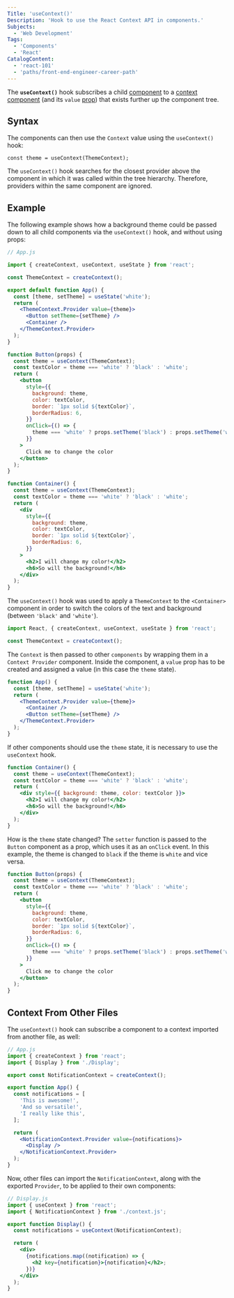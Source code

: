 ```yaml
---
Title: 'useContext()'
Description: 'Hook to use the React Context API in components.'
Subjects:
  - 'Web Development'
Tags:
  - 'Components'
  - 'React'
CatalogContent:
  - 'react-101'
  - 'paths/front-end-engineer-career-path'
---
```


The **`useContext()`** hook subscribes a child [component](https://www.codecademy.com/resources/docs/react/components) to a [context component](https://www.codecademy.com/resources/docs/react/context) (and its `value` [prop](https://www.codecademy.com/resources/docs/react/props)) that exists further up the component tree.

## Syntax

The components can then use the `Context` value using the `useContext()` hook:

```pseudo
const theme = useContext(ThemeContext);
```

The `useContext()` hook searches for the closest provider above the component in which it was called within the tree hierarchy. Therefore, providers within the same component are ignored.

## Example

The following example shows how a background theme could be passed down to all child components via the `useContext()` hook, and without using props:

```jsx
// App.js

import { createContext, useContext, useState } from 'react';

const ThemeContext = createContext();

export default function App() {
  const [theme, setTheme] = useState('white');
  return (
    <ThemeContext.Provider value={theme}>
      <Button setTheme={setTheme} />
      <Container />
    </ThemeContext.Provider>
  );
}

function Button(props) {
  const theme = useContext(ThemeContext);
  const textColor = theme === 'white' ? 'black' : 'white';
  return (
    <button
      style={{
        background: theme,
        color: textColor,
        border: `1px solid ${textColor}`,
        borderRadius: 6,
      }}
      onClick={() => {
        theme === 'white' ? props.setTheme('black') : props.setTheme('white');
      }}
    >
      Click me to change the color
    </button>
  );
}

function Container() {
  const theme = useContext(ThemeContext);
  const textColor = theme === 'white' ? 'black' : 'white';
  return (
    <div
      style={{
        background: theme,
        color: textColor,
        border: `1px solid ${textColor}`,
        borderRadius: 6,
      }}
    >
      <h2>I will change my color!</h2>
      <h6>So will the background!</h6>
    </div>
  );
}
```

The `useContext()` hook was used to apply a `ThemeContext` to the `<Container>` component in order to switch the colors of the text and background (between `'black'` and `'white'`).

```jsx
import React, { createContext, useContext, useState } from 'react';

const ThemeContext = createContext();
```

The `Context` is then passed to other `components` by wrapping them in a `Context Provider` component. Inside the component, a `value` prop has to be created and assigned a value (in this case the `theme` state).

```jsx
function App() {
  const [theme, setTheme] = useState('white');
  return (
    <ThemeContext.Provider value={theme}>
      <Container />
      <Button setTheme={setTheme} />
    </ThemeContext.Provider>
  );
}
```

If other components should use the `theme` state, it is necessary to use the `useContext` hook.

```jsx
function Container() {
  const theme = useContext(ThemeContext);
  const textColor = theme === 'white' ? 'black' : 'white';
  return (
    <div style={{ background: theme, color: textColor }}>
      <h2>I will change my color!</h2>
      <h6>So will the background!</h6>
    </div>
  );
}
```

How is the `theme` state changed? The `setter` function is passed to the `Button` component as a prop, which uses it as an `onClick` event. In this example, the theme is changed to `black` if the theme is `white` and vice versa.

```jsx
function Button(props) {
  const theme = useContext(ThemeContext);
  const textColor = theme === 'white' ? 'black' : 'white';
  return (
    <button
      style={{
        background: theme,
        color: textColor,
        border: `1px solid ${textColor}`,
        borderRadius: 6,
      }}
      onClick={() => {
        theme === 'white' ? props.setTheme('black') : props.setTheme('white');
      }}
    >
      Click me to change the color
    </button>
  );
}
```

## Context From Other Files

The `useContext()` hook can subscribe a component to a context imported from another file, as well:

```jsx
// App.js
import { createContext } from 'react';
import { Display } from './Display';

export const NotificationContext = createContext();

export function App() {
  const notifications = [
    'This is awesome!',
    'And so versatile!',
    'I really like this',
  ];

  return (
    <NotificationContext.Provider value={notifications}>
      <Display />
    </NotificationContext.Provider>
  );
}
```

Now, other files can import the `NotificationContext`, along with the exported `Provider`, to be applied to their own components:

```jsx
// Display.js
import { useContext } from 'react';
import { NotificationContext } from './context.js';

export function Display() {
  const notifications = useContext(NotificationContext);

  return (
    <div>
      {notifications.map((notification) => {
        <h2 key={notification}>{notification}</h2>;
      })}
    </div>
  );
}
```
